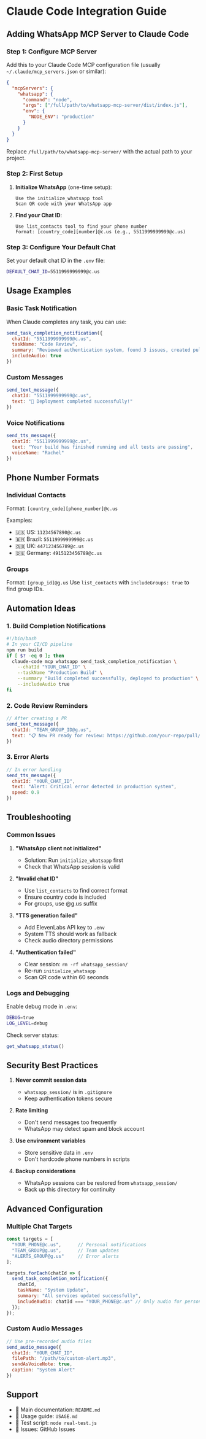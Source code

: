# Claude Code Integration Guide

## Adding WhatsApp MCP Server to Claude Code

### Step 1: Configure MCP Server

Add this to your Claude Code MCP configuration file (usually `~/.claude/mcp_servers.json` or similar):

```json
{
  "mcpServers": {
    "whatsapp": {
      "command": "node",
      "args": ["/full/path/to/whatsapp-mcp-server/dist/index.js"],
      "env": {
        "NODE_ENV": "production"
      }
    }
  }
}
```

Replace `/full/path/to/whatsapp-mcp-server/` with the actual path to your project.

### Step 2: First Setup

1. **Initialize WhatsApp** (one-time setup):
   ```
   Use the initialize_whatsapp tool
   Scan QR code with your WhatsApp app
   ```

2. **Find your Chat ID**:
   ```
   Use list_contacts tool to find your phone number
   Format: [country_code][number]@c.us (e.g., 5511999999999@c.us)
   ```

### Step 3: Configure Your Default Chat

Set your default chat ID in the `.env` file:
```bash
DEFAULT_CHAT_ID=5511999999999@c.us
```

## Usage Examples

### Basic Task Notification

When Claude completes any task, you can use:

```javascript
send_task_completion_notification({
  chatId: "5511999999999@c.us",
  taskName: "Code Review",
  summary: "Reviewed authentication system, found 3 issues, created pull request with fixes",
  includeAudio: true
})
```

### Custom Messages

```javascript
send_text_message({
  chatId: "5511999999999@c.us", 
  text: "🚀 Deployment completed successfully!"
})
```

### Voice Notifications

```javascript
send_tts_message({
  chatId: "5511999999999@c.us",
  text: "Your build has finished running and all tests are passing",
  voiceName: "Rachel"
})
```

## Phone Number Formats

### Individual Contacts
Format: `[country_code][phone_number]@c.us`

Examples:
- 🇺🇸 US: `11234567890@c.us`
- 🇧🇷 Brazil: `5511999999999@c.us`  
- 🇬🇧 UK: `447123456789@c.us`
- 🇩🇪 Germany: `4915123456789@c.us`

### Groups
Format: `[group_id]@g.us`
Use `list_contacts` with `includeGroups: true` to find group IDs.

## Automation Ideas

### 1. Build Completion Notifications

```bash
#!/bin/bash
# In your CI/CD pipeline
npm run build
if [ $? -eq 0 ]; then
  claude-code mcp whatsapp send_task_completion_notification \
    --chatId "YOUR_CHAT_ID" \
    --taskName "Production Build" \
    --summary "Build completed successfully, deployed to production" \
    --includeAudio true
fi
```

### 2. Code Review Reminders

```javascript
// After creating a PR
send_text_message({
  chatId: "TEAM_GROUP_ID@g.us",
  text: "📋 New PR ready for review: https://github.com/your-repo/pull/123"
})
```

### 3. Error Alerts

```javascript
// In error handling
send_tts_message({
  chatId: "YOUR_CHAT_ID",
  text: "Alert: Critical error detected in production system",
  speed: 0.9
})
```

## Troubleshooting

### Common Issues

1. **"WhatsApp client not initialized"**
   - Solution: Run `initialize_whatsapp` first
   - Check that WhatsApp session is valid

2. **"Invalid chat ID"**
   - Use `list_contacts` to find correct format
   - Ensure country code is included
   - For groups, use @g.us suffix

3. **"TTS generation failed"**
   - Add ElevenLabs API key to `.env`
   - System TTS should work as fallback
   - Check audio directory permissions

4. **"Authentication failed"**
   - Clear session: `rm -rf whatsapp_session/`
   - Re-run `initialize_whatsapp`
   - Scan QR code within 60 seconds

### Logs and Debugging

Enable debug mode in `.env`:
```bash
DEBUG=true
LOG_LEVEL=debug
```

Check server status:
```javascript
get_whatsapp_status()
```

## Security Best Practices

1. **Never commit session data**
   - `whatsapp_session/` is in `.gitignore`
   - Keep authentication tokens secure

2. **Rate limiting**
   - Don't send messages too frequently
   - WhatsApp may detect spam and block account

3. **Use environment variables**
   - Store sensitive data in `.env`
   - Don't hardcode phone numbers in scripts

4. **Backup considerations**
   - WhatsApp sessions can be restored from `whatsapp_session/`
   - Back up this directory for continuity

## Advanced Configuration

### Multiple Chat Targets

```javascript
const targets = [
  "YOUR_PHONE@c.us",      // Personal notifications
  "TEAM_GROUP@g.us",      // Team updates
  "ALERTS_GROUP@g.us"     // Error alerts
];

targets.forEach(chatId => {
  send_task_completion_notification({
    chatId,
    taskName: "System Update",
    summary: "All services updated successfully",
    includeAudio: chatId === "YOUR_PHONE@c.us" // Only audio for personal
  });
});
```

### Custom Audio Messages

```javascript
// Use pre-recorded audio files
send_audio_message({
  chatId: "YOUR_CHAT_ID",
  filePath: "/path/to/custom-alert.mp3",
  sendAsVoiceNote: true,
  caption: "System Alert"
})
```

## Support

- 📖 Main documentation: `README.md`
- 🔧 Usage guide: `USAGE.md`
- 🧪 Test script: `node real-test.js`
- 🐛 Issues: GitHub Issues